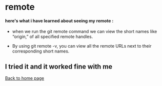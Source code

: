 # remote
#### here's what i have learned about seeing my remote :
* when we run the git remote command we can view the short names like “origin,” of
 all specified remote handles.

* By using git remote -v, you can view all the remote URLs next to their corresponding short names.

**I tried it and it worked fine with me**
----------------------------
[Back to home page](https://osamamousa204.github.io/learning-journal/)

